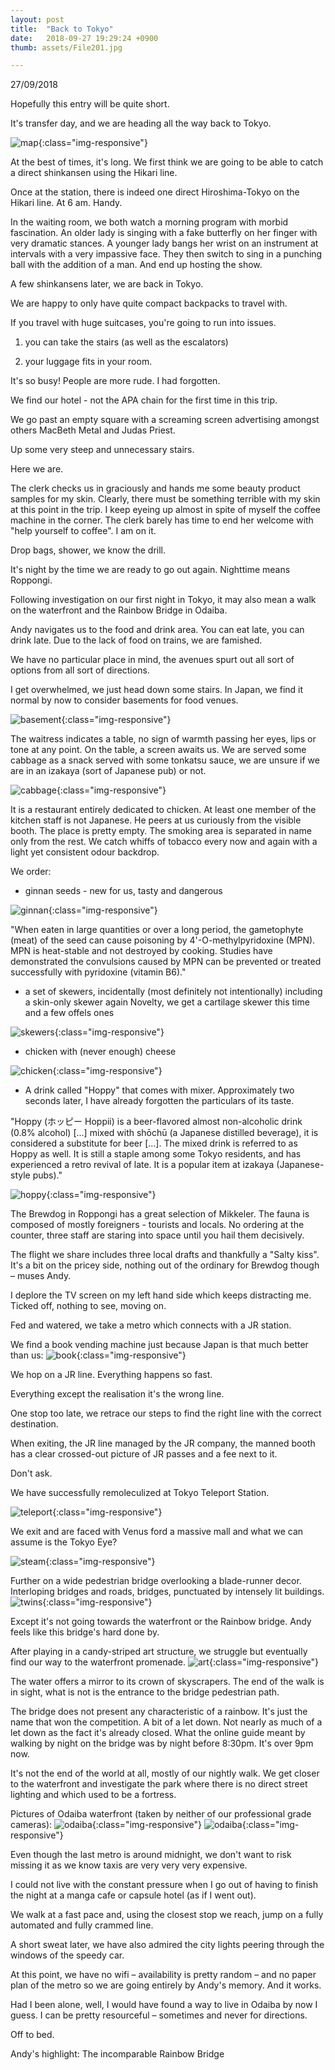 ```yaml
---
layout: post
title:  "Back to Tokyo"
date:   2018-09-27 19:29:24 +0900
thumb: assets/File201.jpg

---
```


27/09/2018

Hopefully this entry will be quite short.

It's transfer day, and we are heading all the way back to Tokyo.

![map](../assets/hiro-tokyo.jpg){:class="img-responsive"}

At the best of times, it's long.
We first think we are going to be able to catch a direct shinkansen using the Hikari line.

Once at the station, there is indeed one direct Hiroshima-Tokyo on the Hikari line. At 6 am. Handy.

In the waiting room, we both watch a morning program with morbid fascination.
An older lady is singing with a fake butterfly on her finger with very dramatic stances.
A younger lady bangs her wrist on an instrument at intervals with a very impassive face.
They then switch to sing in a punching ball with the addition of a man.
And end up hosting the show.

A few shinkansens later, we are back in Tokyo.

We are happy to only have quite compact backpacks to travel with.

If you travel with huge suitcases, you're going to run into issues.

1) you can take the stairs (as well as the escalators)

2) your luggage fits in your room.

It's so busy! People are more rude. I had forgotten.

We find our hotel - not the APA chain for the first time in this trip. 

We go past an empty square with a screaming screen advertising amongst others MacBeth Metal and Judas Priest.

Up some very steep and unnecessary stairs. 

Here we are.

The clerk checks us in graciously and hands me some beauty product samples for my skin.
Clearly, there must be something terrible with my skin at this point in the trip.
I keep eyeing up almost in spite of myself the coffee machine in the corner. 
The clerk barely has time to end her welcome with "help yourself to coffee".
I am on it.

Drop bags, shower, we know the drill.

It's night by the time we are ready to go out again. Nighttime means Roppongi.

Following investigation on our first night in Tokyo, it may also mean a walk on the waterfront and the Rainbow Bridge in Odaiba.

Andy navigates us to the food and drink area. You can eat late, you can drink late.
Due to the lack of food on trains, we are famished.

We have no particular place in mind, the avenues spurt out all sort of options from all sort of directions.

I get overwhelmed, we just head down some stairs. 
In Japan, we find it normal by now to consider basements for food venues. 

![basement](../assets/File183.jpg){:class="img-responsive"}

The waitress indicates a table, no sign of warmth passing her eyes, lips or tone at any point.
On the table, a screen awaits us. 
We are served some cabbage as a snack served with some tonkatsu sauce, we are unsure if we are in an izakaya (sort of Japanese pub) or not.

![cabbage](../assets/File189.jpg){:class="img-responsive"}

It is a restaurant entirely dedicated to chicken. At least one member of the kitchen staff is not Japanese.
He peers at us curiously from the visible booth. The place is pretty empty.
The smoking area is separated in name only from the rest.
We catch whiffs of tobacco every now and again with a light yet consistent odour backdrop.

We order:
* ginnan seeds - new for us, tasty and dangerous

![ginnan](../assets/File182.jpg){:class="img-responsive"}

"When eaten in large quantities or over a long period, the gametophyte (meat) of the seed can cause poisoning by 4'-O-methylpyridoxine (MPN). MPN is heat-stable and not destroyed by cooking. Studies have demonstrated the convulsions caused by MPN can be prevented or treated successfully with pyridoxine (vitamin B6)."

* a set of skewers, incidentally (most definitely not intentionally) including a skin-only skewer again
Novelty, we get a cartilage skewer this time and a few offels ones

![skewers](../assets/File179.jpg){:class="img-responsive"}

* chicken with (never enough) cheese

![chicken](../assets/File180.jpg){:class="img-responsive"}

* A drink called "Hoppy" that comes with mixer.
Approximately two seconds later, I have already forgotten the particulars of its taste.

"Hoppy (ホッピー Hoppii) is a beer-flavored almost non-alcoholic drink (0.8% alcohol) [...] mixed with shōchū (a Japanese distilled beverage), it is considered a substitute for beer [...]. The mixed drink is referred to as Hoppy as well. It is still a staple among some Tokyo residents, and has experienced a retro revival of late. It is a popular item at izakaya (Japanese-style pubs)."

![hoppy](../assets/File181.jpg){:class="img-responsive"}

The Brewdog in Roppongi has a great selection of Mikkeler.
The fauna is composed of mostly foreigners - tourists and locals.
No ordering at the counter, three staff are staring into space until you hail them decisively.

The flight we share includes three local drafts and thankfully a "Salty kiss".
It's a bit on the pricey side, nothing out of the ordinary for Brewdog though – muses Andy.

I deplore the TV screen on my left hand side which keeps distracting me.
Ticked off, nothing to see, moving on. 

Fed and watered, we take a metro which connects with a JR station. 

We find a book vending machine just because Japan is that much better than us:
![book](../assets/File186.jpg){:class="img-responsive"}

We hop on a JR line. Everything happens so fast.

Everything except the realisation it's the wrong line.

One stop too late, we retrace our steps to find the right line with the correct destination.

When exiting, the JR line managed by the JR company, the manned booth has a clear crossed-out picture of JR passes and a fee next to it. 

Don't ask.

We have successfully remoleculized at Tokyo Teleport Station.

![teleport](../assets/File184.jpg){:class="img-responsive"}

We exit and are faced with Venus ford a massive mall and what we can assume is the Tokyo Eye?

![steam](../assets/File185.jpg){:class="img-responsive"}

Further on a wide pedestrian bridge overlooking a blade-runner decor.
Interloping bridges and roads, bridges, punctuated by intensely lit buildings.
![twins](../assets/File187.jpg){:class="img-responsive"}

Except it's not going towards the waterfront or the Rainbow bridge. Andy feels like this bridge's hard done by.

After playing in a candy-striped art structure, we struggle but eventually find our way to the waterfront promenade. 
![art](../assets/File188.jpg){:class="img-responsive"}

The water offers a mirror to its crown of skyscrapers. The end of the walk is in sight, what is not is the entrance to the bridge pedestrian path.

The bridge does not present any characteristic of a rainbow. It's just the name that won the competition.
A bit of a let down. Not nearly as much of a let down as the fact it's already closed.
What the online guide meant by walking by night on the bridge was by night before 8:30pm. 
It's over 9pm now.

It's not the end of the world at all, mostly of our nightly walk.
We get closer to the waterfront and investigate the park where there is no direct street lighting and which used to be a fortress.

Pictures of Odaiba waterfront (taken by neither of our professional grade cameras):
![odaiba](../assets/odaiba.jpg){:class="img-responsive"}
![odaiba](../assets/odaiba_2.jpg){:class="img-responsive"}

Even though the last metro is around midnight, we don't want to risk missing it as we know taxis are very very very expensive. 

I could not live with the constant pressure when I go out of having to finish the night at a manga cafe or capsule hotel (as if I went out).

We walk at a fast pace and, using the closest stop we reach, jump on a fully automated and fully crammed line.

A short sweat later, we have also admired the city lights peering through the windows of the speedy car.

At this point, we have no wifi – availability is pretty random – and no paper plan of the metro so we are going entirely by Andy's memory. And it works.

Had I been alone, well, I would have found a way to live in Odaiba by now I guess. I can be pretty resourceful – sometimes and never for directions.

Off to bed.

Andy's highlight: The incomparable Rainbow Bridge









